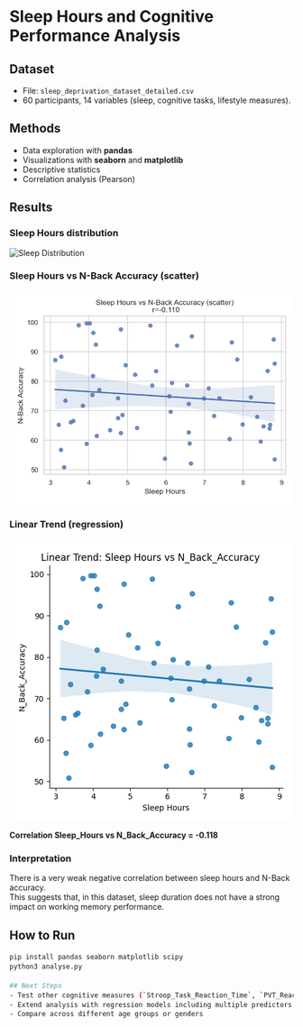 # Sleep Hours and Cognitive Performance Analysis  

## Dataset  
- File: `sleep_deprivation_dataset_detailed.csv`  
- 60 participants, 14 variables (sleep, cognitive tasks, lifestyle measures).  

## Methods  
- Data exploration with **pandas**  
- Visualizations with **seaborn** and **matplotlib**  
- Descriptive statistics  
- Correlation analysis (Pearson)  

## Results  

### Sleep Hours distribution  
![Sleep Distribution](figures/distribution_sleep_hours.png)  

### Sleep Hours vs N-Back Accuracy (scatter)  
![Scatter Sleep vs Performance](figures/sleep_vs_performance.png)  

### Linear Trend (regression)  
![Linear Trend](figures/sleep_vs_N_Back_Accuracy_trend.png)  

**Correlation Sleep_Hours vs N_Back_Accuracy = -0.118**  

### Interpretation  
There is a very weak negative correlation between sleep hours and N-Back accuracy.  
This suggests that, in this dataset, sleep duration does not have a strong impact on working memory performance.  

## How to Run  
```bash
pip install pandas seaborn matplotlib scipy  
python3 analyse.py  

## Next Steps
- Test other cognitive measures (`Stroop_Task_Reaction_Time`, `PVT_Reaction_Time`)
- Extend analysis with regression models including multiple predictors
- Compare across different age groups or genders